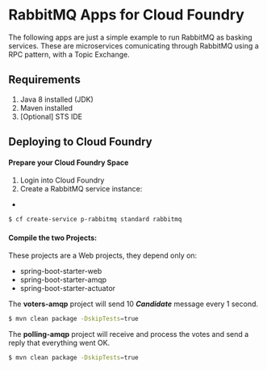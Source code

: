 # RabbitMQ Apps for Cloud Foundry

The following apps are just a simple example to run RabbitMQ as basking services. These are microservices comunicating through RabbitMQ using a RPC pattern, with a Topic Exchange.

## Requirements
1. Java 8 installed (JDK)
2. Maven installed
3. [Optional] STS IDE

## Deploying to Cloud Foundry

#### Prepare your Cloud Foundry Space
1. Login into Cloud Foundry
2. Create a RabbitMQ service instance:
+
```bash
$ cf create-service p-rabbitmq standard rabbitmq
```

#### Compile the two Projects:

These projects are a Web projects, they depend only on:
- spring-boot-starter-web
- spring-boot-starter-amqp
- spring-boot-starter-actuator

The **voters-amqp** project will send 10 **_Candidate_** message every 1 second.
```bash
$ mvn clean package -DskipTests=true
```

The **polling-amqp** project will receive and process the votes and send a reply that everything went OK.
```bash
$ mvn clean package -DskipTests=true
```
